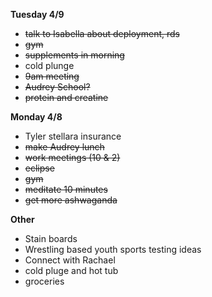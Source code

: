 **Tuesday 4/9**
* ~~talk to Isabella about deployment, rds~~
* ~~gym~~
* ~~supplements in morning~~ 
* cold plunge
* ~~9am meeting~~
* ~~Audrey School?~~
* ~~protein and creatine~~ 

**Monday 4/8**

* Tyler stellara insurance
* ~~make Audrey lunch~~
* ~~work meetings (10 & 2)~~
* ~~eclipse~~
* ~~gym~~
* ~~meditate 10 minutes~~
* ~~get more ashwaganda~~

**Other**
* Stain boards 
* Wrestling based youth sports testing ideas
* Connect with Rachael
* cold pluge and hot tub
* groceries 